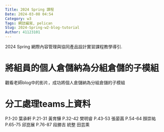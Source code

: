 ```yaml
---
Title: 2024 Spring 課程
Date: 2024-03-08 04:54
Category: w3
Tags: 網誌編寫, pelican
Slug: 2024-Spring-w2-blog-tutorial
Author: 41123101
---
```


2024 Spring 網際內容管理與協同產品設計實習課程教學導引.

<!-- PELICAN_END_SUMMARY -->
# 將組員的個人倉儲納為分組倉儲的子模組
觀看老師blog中的影片，成功將個人倉儲納為分組倉儲的子模組
# 分工處理teams上資料
P.1-20  葉承軒
P.21-31 黃育驊
P.32-42 樊明睿
P.43-53 張晏菖
P.54-64 顏崇祐
P.65-75 邱崑展
P.76-87 段勝吉
統整     田芸熏